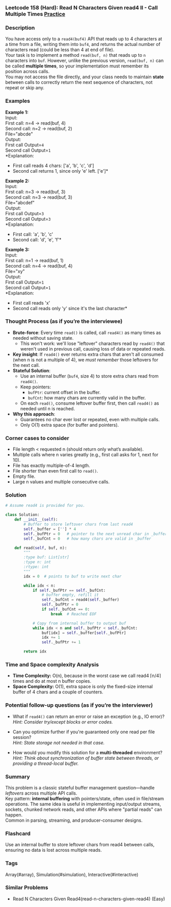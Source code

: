 ### Leetcode 158 (Hard): Read N Characters Given read4 II - Call Multiple Times [Practice](https://leetcode.com/problems/read-n-characters-given-read4-ii-call-multiple-times)

### Description  
You have access only to a `read4(buf4)` API that reads up to 4 characters at a time from a file, writing them into `buf4`, and returns the actual number of characters read (could be less than 4 at end of file).  
Your task is to implement a method `read(buf, n)` that reads up to `n` characters into `buf`. However, unlike the previous version, `read(buf, n)` can be called **multiple times**, so your implementation must remember its position across calls.  
You may not access the file directly, and your class needs to maintain **state** between calls to correctly return the next sequence of characters, not repeat or skip any.

### Examples  

**Example 1:**  
Input:  
First call: n=4 → read(buf, 4)  
Second call: n=2 → read(buf, 2)  
File="abcde"  
Output:  
First call Output=`4`  
Second call Output=`1`  
*Explanation:  
- First call reads 4 chars: ['a', 'b', 'c', 'd']  
- Second call returns 1, since only 'e' left. ['e']*

**Example 2:**  
Input:  
First call: n=3 → read(buf, 3)  
Second call: n=3 → read(buf, 3)  
File="abcdef"  
Output:  
First call Output=`3`  
Second call Output=`3`  
*Explanation:  
- First call: 'a', 'b', 'c'  
- Second call: 'd', 'e', 'f'*

**Example 3:**  
Input:  
First call: n=1 → read(buf, 1)  
Second call: n=4 → read(buf, 4)  
File="xy"  
Output:  
First call Output=`1`  
Second call Output=`1`  
*Explanation:  
- First call reads 'x'  
- Second call reads only 'y' since it's the last character*


### Thought Process (as if you’re the interviewee)  
- **Brute-force**: Every time `read()` is called, call `read4()` as many times as needed without saving state.  
  - This won't work: we'll lose "leftover" characters read by `read4()` that weren't used in previous call, causing loss of data or repeated reads.
- **Key insight**: If `read4()` ever returns extra chars that aren't all consumed (when n is not a multiple of 4), we *must remember* those leftovers for the next call.
- **Stateful Solution**:  
  - Use an internal buffer (`buf4`, size 4) to store extra chars read from `read4()`.
  - Keep pointers:
    - `bufPtr`: current offset in the buffer.
    - `bufCnt`: how many chars are currently valid in the buffer.
  - On each `read()`, consume leftover buffer first, then call `read4()` as needed until n is reached.
- **Why this approach**:  
  - Guarantees no char ever lost or repeated, even with multiple calls.
  - Only O(1) extra space (for buffer and pointers).

### Corner cases to consider  
- File length < requested n (should return only what’s available).  
- Multiple calls where n varies greatly (e.g., first call asks for 1, next for 10).
- File has exactly multiple-of-4 length.
- File shorter than even first call to `read()`.
- Empty file.
- Large n values and multiple consecutive calls.

### Solution

```python
# Assume read4 is provided for you.

class Solution:
    def __init__(self):
        # Buffer to store leftover chars from last read4
        self._buffer = [''] * 4
        self._bufPtr = 0   # pointer to the next unread char in _buffer
        self._bufCnt = 0   # how many chars are valid in _buffer

    def read(self, buf, n):
        """
        :type buf: List[str]
        :type n: int
        :rtype: int
        """
        idx = 0  # points to buf to write next char

        while idx < n:
            if self._bufPtr == self._bufCnt:
                # buffer empty, refill it
                self._bufCnt = read4(self._buffer)
                self._bufPtr = 0
                if self._bufCnt == 0:
                    break  # Reached EOF

            # Copy from internal buffer to output buf
            while idx < n and self._bufPtr < self._bufCnt:
                buf[idx] = self._buffer[self._bufPtr]
                idx += 1
                self._bufPtr += 1

        return idx
```

### Time and Space complexity Analysis  

- **Time Complexity:** O(n), because in the worst case we call read4 ⌈n/4⌉ times and do at most n buffer copies.
- **Space Complexity:** O(1), extra space is only the fixed-size internal buffer of 4 chars and a couple of counters.

### Potential follow-up questions (as if you’re the interviewer)  

- What if `read4()` can return an error or raise an exception (e.g., IO error)?  
  *Hint: Consider try/except blocks or error codes.*

- Can you optimize further if you're guaranteed only one read per file session?  
  *Hint: State storage not needed in that case.*

- How would you modify this solution for a **multi-threaded** environment?  
  *Hint: Think about synchronization of buffer state between threads, or providing a thread-local buffer.*

### Summary
This problem is a classic stateful buffer management question—handle *leftovers* across multiple API calls.  
Key pattern: **internal buffering** with pointers/state, often used in file/stream operations. The same idea is useful in implementing input/output streams, sockets, chunked network reads, and other APIs where "partial reads" can happen.  
Common in parsing, streaming, and producer-consumer designs.


### Flashcard
Use an internal buffer to store leftover chars from read4 between calls, ensuring no data is lost across multiple reads.

### Tags
Array(#array), Simulation(#simulation), Interactive(#interactive)

### Similar Problems
- Read N Characters Given Read4(read-n-characters-given-read4) (Easy)